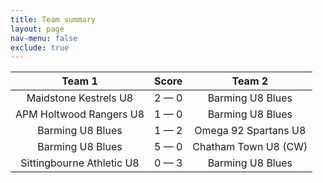 ```yaml
---
title: Team summary
layout: page
nav-menu: false
exclude: true
---
```




|          Team 1           |    Score    |        Team 2        |
|:-------------------------:|:-----------:|:--------------------:|
|   Maidstone Kestrels U8   | 2 &mdash; 0 |   Barming U8 Blues   |
|  APM Holtwood Rangers U8  | 1 &mdash; 0 |   Barming U8 Blues   |
|     Barming U8 Blues      | 1 &mdash; 2 | Omega 92 Spartans U8 |
|     Barming U8 Blues      | 5 &mdash; 0 | Chatham Town U8 (CW) |
| Sittingbourne Athletic U8 | 0 &mdash; 3 |   Barming U8 Blues   |

 <br /><br /><br />